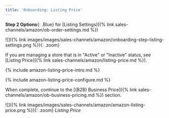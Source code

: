 ```yaml
---
title: 'Onboarding: Listing Price' 
---
```


**Step 2 Options**{: .Blue} for [Listing Settings]({% link sales-channels/amazon/ob-order-settings.md %})

![]({% link images/images/sales-channels/amazon/onboarding-step-listing-settings.png %}){: .zoom}

If you are managing a store that is in "Active" or "Inactive" status, see [Listing Price]({% link sales-channels/amazon/listing-price.md %}).

{% include amazon-listing-price-intro.md %}

{% include amazon-listing-price-configure.md %}

When complete, continue to the [(B2B) Business Price]({% link sales-channels/amazon/ob-business-pricing.md %}) section.

![]({% link images/images/sales-channels/amazon/amazon-listing-price.png %}){: .zoom}
_Listing Price_
